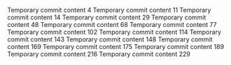 Temporary commit content 4
Temporary commit content 11
Temporary commit content 14
Temporary commit content 29
Temporary commit content 48
Temporary commit content 68
Temporary commit content 77
Temporary commit content 102
Temporary commit content 114
Temporary commit content 143
Temporary commit content 148
Temporary commit content 169
Temporary commit content 175
Temporary commit content 189
Temporary commit content 216
Temporary commit content 229
